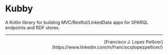 # Kubby

A Kotlin library for building MVC/Restful/LinkedData apps for SPARQL endpoints and RDF stores.   

----

<p align="right">[Francisco J. Lopez Pellicer](https://www.linkedin.com/in/franciscojlopezpellicer/)</p>